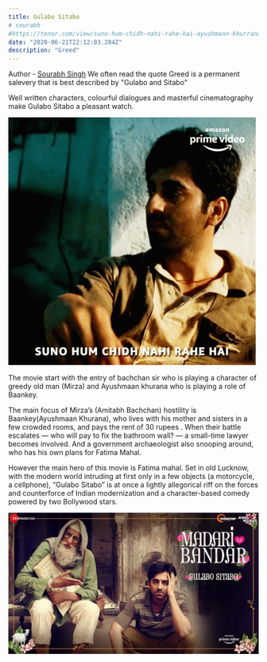 ```yaml
---
title: Gulabo Sitabo
# sourabh
#https://tenor.com/view/suno-hum-chidh-nahi-rahe-hai-ayushmann-khurrana-baankey-rastogi-gulabo-sitabo-%E0%A4%B8%E0%A5%81%E0%A4%A8%E0%A5%8B%E0%A4%B9%E0%A4%AE%E0%A4%9B%E0%A4%BF%E0%A4%A1%E0%A4%BC%E0%A4%A8%E0%A4%B9%E0%A5%80%E0%A4%82%E0%A4%B0%E0%A4%B9%E0%A5%87%E0%A4%B9%E0%A5%88-gif-17635021
date: "2020-06-21T22:12:03.284Z"
description: "Greed"
---
```

Author - [Sourabh Singh](https://www.instagram.com/sourabhsingh282/)
We often read the quote Greed is a permanent salevery that is best described by "Gulabo and Sitabo"

Well written characters, colourful dialogues and masterful cinematography make Gulabo Sitabo a pleasant watch.

![gs](./gulabo.gif)

The movie start with the entry of bachchan sir who is playing a character of greedy old man (Mirza) and Ayushmaan khurana who is playing a role of Baankey.

The main focus of Mirza’s (Amitabh Bachchan) hostility is Baankey(Ayushmaan Khurana), who lives with his mother and sisters in a few crowded rooms, and pays the rent of 30 rupees . When their battle escalates — who will pay to fix the bathroom wall? — a small-time lawyer becomes involved. And a government archaeologist also snooping around, who has his own plans for Fatima Mahal.

However the main hero of this movie is Fatima mahal.
Set in old Lucknow, with the modern world intruding at first only in a few objects (a motorcycle, a cellphone), “Gulabo Sitabo” is at once a lightly allegorical riff on the forces and counterforce of Indian modernization and a character-based comedy powered by two Bollywood stars.

![gs](./gulabo.jpg)
